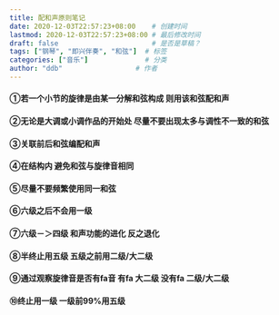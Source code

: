 ```yaml
---
title: 配和声原则笔记
date: 2020-12-03T22:57:23+08:00    # 创建时间
lastmod: 2020-12-03T22:57:23+08:00 # 最后修改时间
draft: false                       # 是否是草稿？
tags: ["钢琴", "即兴伴奏", "和弦"]  # 标签
categories: ["音乐"]              # 分类
author: "ddb"                  # 作者
---
```


#### ①若一个小节的旋律是由某一分解和弦构成 则用该和弦配和声

#### ②无论是大调或小调作品的开始处 尽量不要出现太多与调性不一致的和弦

#### ③关联前后和弦编配和声

#### ④在结构内 避免和弦与旋律音相同

#### ⑤尽量不要频繁使用同一和弦

#### ⑥六级之后不会用一级

#### ⑦六级－＞四级 和声功能的进化 反之退化

#### ⑧半终止用五级 五级之前用二级/大二级

#### ⑨通过观察旋律音是否有fa音 有fa 大二级 没有fa 二级/大二级

#### ⑩终止用一级 一级前99%用五级
